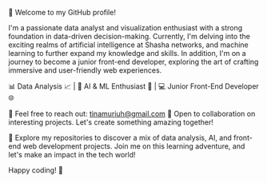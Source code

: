 👋 Welcome to my GitHub profile!

I'm a passionate data analyst and visualization enthusiast with a strong foundation in data-driven decision-making. Currently, I'm delving into the exciting realms of artificial intelligence at Shasha networks, and machine learning to further expand my knowledge and skills. In addition, I'm on a journey to become a junior front-end developer, exploring the art of crafting immersive and user-friendly web experiences.

📊 Data Analysis 📈 | 🤖 AI & ML Enthusiast 🧠 | 💻 Junior Front-End Developer 🌐

📧 Feel free to reach out: tinamuriuh@gmail.com
🤝 Open to collaboration on interesting projects. Let's create something amazing together!

🚀 Explore my repositories to discover a mix of data analysis, AI, and front-end web development projects. Join me on this learning adventure, and let's make an impact in the tech world!

Happy coding! 🌟
